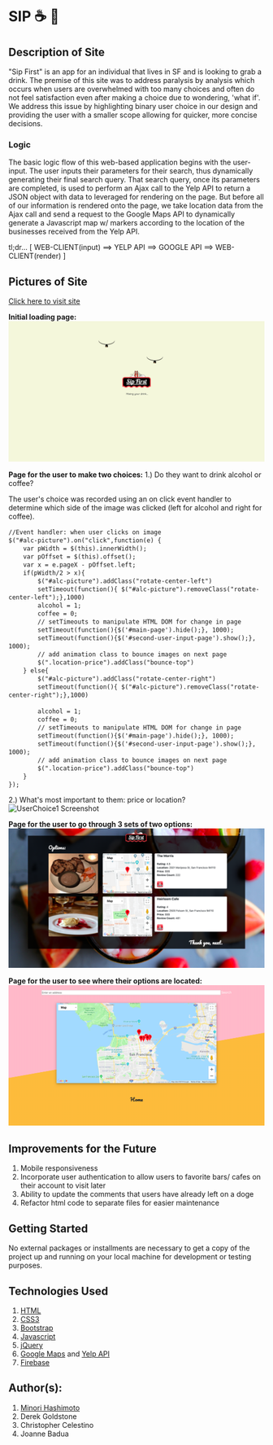 # SIP :coffee: :tropical_drink:

## Description of Site
"Sip First" is an app for an individual that lives in SF and is looking to grab a drink. The premise of this site was to address paralysis by analysis which occurs when users are overwhelmed with too many choices and often do not feel satisfaction even after making a choice due to wondering, 'what if'. We address this issue by highlighting binary user choice in our design and providing the user with a smaller scope allowing for quicker, more concise decisions. 

### Logic
The basic logic flow of this web-based application begins with the user-input. The user inputs their parameters for their search, thus dynamically generating their final search query. That search query, once its parameters are completed, is used to perform an Ajax call to the Yelp API to return a JSON object with data to leveraged for rendering on the page. But before all of our information is rendered onto the page, we take location data from the Ajax call and send a request to the Google Maps API to dynamically generate a Javascript map w/ markers according to the location of the businesses received from the Yelp API.

tl;dr... [ WEB-CLIENT(input) ==> YELP API ==> GOOGLE API ==> WEB-CLIENT(render) ]

## Pictures of Site
[Click here to visit site](https://minori-fh.github.io/Sip/)

**Initial loading page:** 
![Loading page Screenshot](assets/Images/site_images/site-1.png)

**Page for the user to make two choices:**
1.) Do they want to drink alcohol or coffee?

The user's choice was recorded using an on click event handler to determine which side of the image was clicked (left for alcohol and right for coffee).

```
//Event handler: when user clicks on image
$("#alc-picture").on("click",function(e) {
    var pWidth = $(this).innerWidth(); 
    var pOffset = $(this).offset(); 
    var x = e.pageX - pOffset.left;
    if(pWidth/2 > x){
        $("#alc-picture").addClass("rotate-center-left")
        setTimeout(function(){ $("#alc-picture").removeClass("rotate-center-left");},1000)
        alcohol = 1;
        coffee = 0; 
        // setTimeouts to manipulate HTML DOM for change in page
        setTimeout(function(){$('#main-page').hide();}, 1000);
        setTimeout(function(){$('#second-user-input-page').show();}, 1000);
        // add animation class to bounce images on next page
        $(".location-price").addClass("bounce-top")
    } else{
        $("#alc-picture").addClass("rotate-center-right")
        setTimeout(function(){ $("#alc-picture").removeClass("rotate-center-right");},1000)

        alcohol = 1;
        coffee = 0; 
        // setTimeouts to manipulate HTML DOM for change in page
        setTimeout(function(){$('#main-page').hide();}, 1000);
        setTimeout(function(){$('#second-user-input-page').show();}, 1000);
        // add animation class to bounce images on next page
        $(".location-price").addClass("bounce-top")
    }
});

```
2.) What's most important to them: price or location? 
![UserChoice1 Screenshot](assets/Images/site_images/site-2.gif)

**Page for the user to go through 3 sets of two options:**
![UseChoice2 Screenshot](assets/Images/site_images/site-4.png)

**Page for the user to see where their options are located:**
![Google Maps page Screenshot](assets/Images/site_images/site-5.png)

## Improvements for the Future
1. Mobile responsiveness
2. Incorporate user authentication to allow users to favorite bars/ cafes on their account to visit later
3. Ability to update the comments that users have already left on a doge
4. Refactor html code to separate files for easier maintenance 

## Getting Started
No external packages or installments are necessary to get a copy of the project up and running on your local machine for development or testing purposes. 

## Technologies Used
1. [HTML](https://developer.mozilla.org/en-US/docs/Web/Guide/HTML/HTML5)
2. [CSS3](https://developer.mozilla.org/en-US/docs/Web/CSS)
3. [Bootstrap](https://getbootstrap.com/)
4. [Javascript](https://developer.mozilla.org/en-US/docs/Web/JavaScript)
5. [jQuery](https://api.jquery.com/)
6. [Google Maps](https://developers.google.com/maps/documentation/) and [Yelp API](https://www.yelp.com/developers/documentation/v3)
8. [Firebase](https://firebase.google.com/docs)

## Author(s): 
1. [Minori Hashimoto](https://github.com/minori-fh)
2. Derek Goldstone
3. Christopher Celestino
4. Joanne Badua
